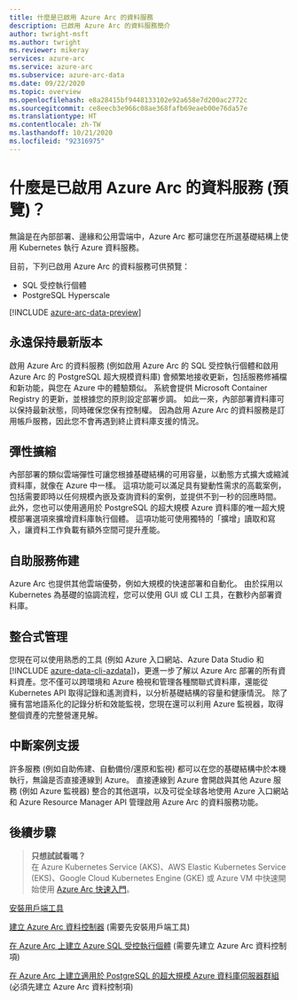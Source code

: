 ```yaml
---
title: 什麼是已啟用 Azure Arc 的資料服務
description: 已啟用 Azure Arc 的資料服務簡介
author: twright-msft
ms.author: twright
ms.reviewer: mikeray
services: azure-arc
ms.service: azure-arc
ms.subservice: azure-arc-data
ms.date: 09/22/2020
ms.topic: overview
ms.openlocfilehash: e8a28415bf9448133102e92a658e7d200ac2772c
ms.sourcegitcommit: ce8eecb3e966c08ae368fafb69eaeb00e76da57e
ms.translationtype: HT
ms.contentlocale: zh-TW
ms.lasthandoff: 10/21/2020
ms.locfileid: "92316975"
---
```

# <a name="what-are-azure-arc-enabled-data-services-preview"></a>什麼是已啟用 Azure Arc 的資料服務 (預覽)？

無論是在內部部署、邊緣和公用雲端中，Azure Arc 都可讓您在所選基礎結構上使用 Kubernetes 執行 Azure 資料服務。

目前，下列已啟用 Azure Arc 的資料服務可供預覽：

- SQL 受控執行個體
- PostgreSQL Hyperscale

[!INCLUDE [azure-arc-data-preview](../../../includes/azure-arc-data-preview.md)]

## <a name="always-current"></a>永遠保持最新版本

啟用 Azure Arc 的資料服務 (例如啟用 Azure Arc 的 SQL 受控執行個體和啟用 Azure Arc 的 PostgreSQL 超大規模資料庫) 會頻繁地接收更新，包括服務修補檔和新功能，與您在 Azure 中的體驗類似。 系統會提供 Microsoft Container Registry 的更新，並根據您的原則設定部署步調。 如此一來，內部部署資料庫可以保持最新狀態，同時確保您保有控制權。 因為啟用 Azure Arc 的資料服務是訂用帳戶服務，因此您不會再遇到終止資料庫支援的情況。

## <a name="elastic-scale"></a>彈性擴縮

內部部署的類似雲端彈性可讓您根據基礎結構的可用容量，以動態方式擴大或縮減資料庫，就像在 Azure 中一樣。 這項功能可以滿足具有變動性需求的高載案例，包括需要即時以任何規模內嵌及查詢資料的案例，並提供不到一秒的回應時間。 此外，您也可以使用適用於 PostgreSQL 的超大規模 Azure 資料庫的唯一超大規模部署選項來擴增資料庫執行個體。 這項功能可使用獨特的「擴增」讀取和寫入，讓資料工作負載有額外空間可提升產能。

## <a name="self-service-provisioning"></a>自助服務佈建

Azure Arc 也提供其他雲端優勢，例如大規模的快速部署和自動化。 由於採用以 Kubernetes 為基礎的協調流程，您可以使用 GUI 或 CLI 工具，在數秒內部署資料庫。

## <a name="unified-management"></a>整合式管理

您現在可以使用熟悉的工具 (例如 Azure 入口網站、Azure Data Studio 和 [!INCLUDE [azure-data-cli-azdata](../../../includes/azure-data-cli-azdata.md)])，更進一步了解以 Azure Arc 部署的所有資料資產。您不僅可以跨環境和 Azure 檢視和管理各種關聯式資料庫，還能從 Kubernetes API 取得記錄和遙測資料，以分析基礎結構的容量和健康情況。 除了擁有當地語系化的記錄分析和效能監視，您現在還可以利用 Azure 監視器，取得整個資產的完整營運見解。

## <a name="disconnected-scenario-support"></a>中斷案例支援

許多服務 (例如自助佈建、自動備份/還原和監視) 都可以在您的基礎結構中於本機執行，無論是否直接連線到 Azure。 直接連線到 Azure 會開啟與其他 Azure 服務 (例如 Azure 監視器) 整合的其他選項，以及可從全球各地使用 Azure 入口網站和 Azure Resource Manager API 管理啟用 Azure Arc 的資料服務功能。

## <a name="next-steps"></a>後續步驟

> **只想試試看嗎？**  
> 在 Azure Kubernetes Service (AKS)、AWS Elastic Kubernetes Service (EKS)、Google Cloud Kubernetes Engine (GKE) 或 Azure VM 中快速開始使用 [Azure Arc 快速入門](https://github.com/microsoft/azure_arc#azure-arc-enabled-data-services)。

[安裝用戶端工具](install-client-tools.md)

[建立 Azure Arc 資料控制器](create-data-controller.md) (需要先安裝用戶端工具)

[在 Azure Arc 上建立 Azure SQL 受控執行個體](create-sql-managed-instance.md) (需要先建立 Azure Arc 資料控制項)

[在 Azure Arc 上建立適用於 PostgreSQL 的超大規模 Azure 資料庫伺服器群組](create-postgresql-hyperscale-server-group.md) (必須先建立 Azure Arc 資料控制項)

